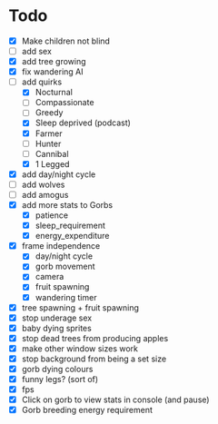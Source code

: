 # Todo
- [X] Make children not blind
- [ ] add sex
- [X] add tree growing
- [X] fix wandering AI
- [ ] add quirks
  - [X] Nocturnal
  - [ ] Compassionate
  - [ ] Greedy
  - [X] Sleep deprived (podcast)
  - [X] Farmer
  - [ ] Hunter
  - [ ] Cannibal
  - [X] 1 Legged
- [X] add day/night cycle
- [ ] add wolves
- [ ] add amogus
- [X] add more stats to Gorbs
  - [X] patience
  - [X] sleep_requirement
  - [X] energy_expenditure
- [X] frame independence
  - [X] day/night cycle
  - [X] gorb movement
  - [X] camera
  - [X] fruit spawning
  - [X] wandering timer
- [X] tree spawning + fruit spawning
- [X] stop underage sex
- [X] baby dying sprites
- [X] stop dead trees from producing apples
- [X] make other window sizes work
- [X] stop background from being a set size
- [X] gorb dying colours
- [X] funny legs? (sort of)
- [X] fps
- [X] Click on gorb to view stats in console (and pause)
- [X] Gorb breeding energy requirement